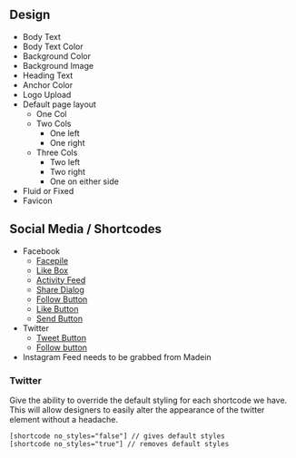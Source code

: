 ## Design
* Body Text
* Body Text Color
* Background Color
* Background Image
* Heading Text
* Anchor Color
* Logo Upload
* Default page layout
   * One Col
   * Two Cols
      * One left
      * One right
   * Three Cols
      * Two left
      * Two right
      * One on either side
* Fluid or Fixed
* Favicon

## Social Media / Shortcodes
* Facebook
   * [Facepile](https://developers.facebook.com/docs/reference/plugins/facepile)
   * [Like Box](https://developers.facebook.com/docs/reference/plugins/like-box)
   * [Activity Feed](https://developers.facebook.com/docs/reference/plugins/activity)
   * [Share Dialog](https://developers.facebook.com/docs/reference/plugins/share-links)
   * [Follow Button](https://developers.facebook.com/docs/reference/plugins/follow)
   * [Like Button](https://developers.facebook.com/docs/reference/plugins/like)
   * [Send Button](https://developers.facebook.com/docs/reference/plugins/send)
* Twitter
   * [Tweet Button](https://dev.twitter.com/docs/tweet-button)
   * [Follow button](https://dev.twitter.com/docs/follow-button)
* Instagram Feed needs to be grabbed from Madein

### Twitter
Give the ability to override the default styling for each shortcode we have. This will allow designers to easily alter the appearance of the twitter element without a headache.

	[shortcode no_styles="false"] // gives default styles
	[shortcode no_styles="true"] // removes default styles

